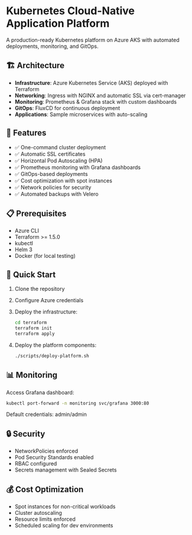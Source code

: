 # Kubernetes Cloud-Native Application Platform

A production-ready Kubernetes platform on Azure AKS with automated deployments, monitoring, and GitOps.

## 🏗️ Architecture

- **Infrastructure**: Azure Kubernetes Service (AKS) deployed with Terraform
- **Networking**: Ingress with NGINX and automatic SSL via cert-manager
- **Monitoring**: Prometheus & Grafana stack with custom dashboards
- **GitOps**: FluxCD for continuous deployment
- **Applications**: Sample microservices with auto-scaling

## 🚀 Features

- ✅ One-command cluster deployment
- ✅ Automatic SSL certificates
- ✅ Horizontal Pod Autoscaling (HPA)
- ✅ Prometheus monitoring with Grafana dashboards
- ✅ GitOps-based deployments
- ✅ Cost optimization with spot instances
- ✅ Network policies for security
- ✅ Automated backups with Velero

## 📋 Prerequisites

- Azure CLI
- Terraform >= 1.5.0
- kubectl
- Helm 3
- Docker (for local testing)

## 🚀 Quick Start

1. Clone the repository
2. Configure Azure credentials
3. Deploy the infrastructure:
   ```bash
   cd terraform
   terraform init
   terraform apply
   ```

4. Deploy the platform components:
   ```bash
   ./scripts/deploy-platform.sh
   ```

## 📊 Monitoring

Access Grafana dashboard:
```bash
kubectl port-forward -n monitoring svc/grafana 3000:80
```

Default credentials: admin/admin

## 🔒 Security

- NetworkPolicies enforced
- Pod Security Standards enabled
- RBAC configured
- Secrets management with Sealed Secrets

## 💰 Cost Optimization

- Spot instances for non-critical workloads
- Cluster autoscaling
- Resource limits enforced
- Scheduled scaling for dev environments
